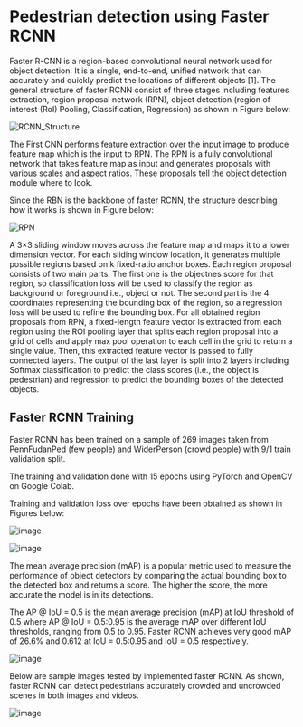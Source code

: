 # Pedestrian detection using Faster RCNN
Faster R-CNN is a region-based convolutional neural network used for object detection. It is a single, end-to-end, unified network that can accurately and quickly predict the locations of different objects [1]. 
The general structure of faster RCNN consist of three stages including features extraction, region proposal network (RPN), object detection (region of interest (RoI) Pooling, Classification, Regression) as shown in Figure below:

![RCNN_Structure](https://user-images.githubusercontent.com/89004966/163299142-eae725e6-bb4f-41cf-ba18-896f0a19f709.gif)

The First CNN performs feature extraction over the input image to produce feature map which is the input to RPN. The RPN is a fully convolutional network that takes feature map as input and generates proposals with various scales and aspect ratios. These proposals tell the object detection module where to look. 

Since the RBN is the backbone of faster RCNN, the structure describing how it works is shown in Figure below:

![RPN](https://user-images.githubusercontent.com/89004966/163299717-c3261afb-06db-44f6-bae5-ddc30ae11fb4.gif)


A 3×3 sliding window moves across the feature map and maps it to a lower dimension vector.
For each sliding window location, it generates multiple possible regions based on k fixed-ratio anchor boxes. Each region proposal consists of two main parts. The first one is the objectnes score for that region, so classification loss will be used to classify the region as background or foreground i.e., object or not. The second part is the 4 coordinates representing the bounding box of the region, so a regression loss will be used to refine the bounding box.
For all obtained region proposals from RPN, a fixed-length feature vector is extracted from each region using the ROI pooling layer that splits each region proposal into a grid of cells and apply max pool operation to each cell in the grid to return a single value. Then, this extracted feature vector is passed to fully connected layers. The output of the last layer is split into 2 layers including Softmax classification to predict the class scores (i.e., the object is pedestrian) and regression to predict the bounding boxes of the detected objects.

## Faster RCNN Training

Faster RCNN has been trained on a sample of 269 images taken from PennFudanPed (few people) and WiderPerson (crowd people) with 9/1 train validation split. 

The training and validation done with 15 epochs using PyTorch and OpenCV on Google Colab. 

Training and validation loss over epochs have been obtained as shown in Figures below:

![image](https://user-images.githubusercontent.com/89004966/163300155-834bc6fd-cbba-4991-bc66-740dbdaddabe.png)

![image](https://user-images.githubusercontent.com/89004966/163300174-4eae5250-c15e-4ead-a20e-df46cfba7565.png)

The mean average precision (mAP) is a popular metric used to measure the performance of object detectors by comparing the actual bounding box to the detected box and returns a score. The higher the score, the more accurate the model is in its detections.

The AP @ IoU = 0.5 is the mean average precision (mAP) at IoU threshold of 0.5 where AP @ IoU = 0.5:0.95 is the average mAP over different IoU thresholds, ranging from 0.5 to 0.95. Faster RCNN achieves very good mAP of 26.6% and 0.612 at IoU = 0.5:0.95 and IoU = 0.5 respectively.

![image](https://user-images.githubusercontent.com/89004966/163300196-04c1970a-da28-44d1-8eb3-0629f7cc9902.png)

Below are sample images tested by implemented faster RCNN. As shown, faster RCNN can detect pedestrians accurately crowded and uncrowded scenes in both images and videos. 

![image](https://user-images.githubusercontent.com/89004966/163300481-b606cdbe-206e-400b-84c8-057bb52591af.png)

